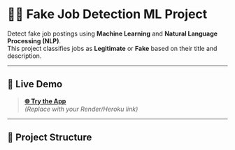 # 🕵️‍♂️ Fake Job Detection ML Project

Detect fake job postings using **Machine Learning** and **Natural Language Processing (NLP)**.  
This project classifies jobs as **Legitimate** or **Fake** based on their title and description.

---

## 🚀 **Live Demo**

> **[🌐 Try the App](https://your-deployment-link.com)**  
*(Replace with your Render/Heroku link)*

---

## 📂 **Project Structure**

